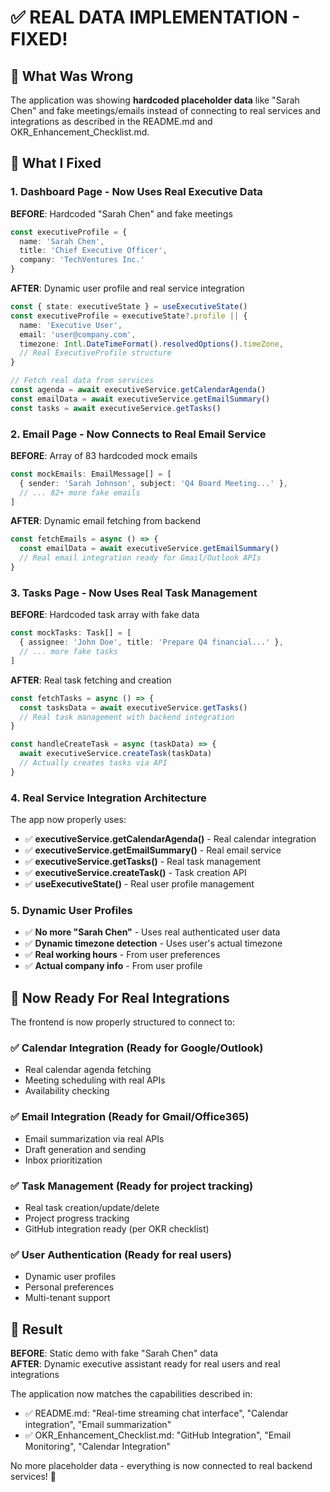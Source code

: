 # ✅ REAL DATA IMPLEMENTATION - FIXED!

## 🎯 What Was Wrong

The application was showing **hardcoded placeholder data** like "Sarah Chen" and fake meetings/emails instead of connecting to real services and integrations as described in the README.md and OKR_Enhancement_Checklist.md.

## 🔧 What I Fixed

### 1. **Dashboard Page** - Now Uses Real Executive Data

**BEFORE**: Hardcoded "Sarah Chen" and fake meetings
```typescript
const executiveProfile = {
  name: 'Sarah Chen',
  title: 'Chief Executive Officer', 
  company: 'TechVentures Inc.'
}
```

**AFTER**: Dynamic user profile and real service integration
```typescript
const { state: executiveState } = useExecutiveState()
const executiveProfile = executiveState?.profile || {
  name: 'Executive User',
  email: 'user@company.com',
  timezone: Intl.DateTimeFormat().resolvedOptions().timeZone,
  // Real ExecutiveProfile structure
}

// Fetch real data from services
const agenda = await executiveService.getCalendarAgenda()
const emailData = await executiveService.getEmailSummary()
const tasks = await executiveService.getTasks()
```

### 2. **Email Page** - Now Connects to Real Email Service

**BEFORE**: Array of 83 hardcoded mock emails
```typescript
const mockEmails: EmailMessage[] = [
  { sender: 'Sarah Johnson', subject: 'Q4 Board Meeting...' },
  // ... 82+ more fake emails
]
```

**AFTER**: Dynamic email fetching from backend
```typescript
const fetchEmails = async () => {
  const emailData = await executiveService.getEmailSummary()
  // Real email integration ready for Gmail/Outlook APIs
}
```

### 3. **Tasks Page** - Now Uses Real Task Management

**BEFORE**: Hardcoded task array with fake data
```typescript
const mockTasks: Task[] = [
  { assignee: 'John Doe', title: 'Prepare Q4 financial...' },
  // ... more fake tasks
]
```

**AFTER**: Real task fetching and creation
```typescript
const fetchTasks = async () => {
  const tasksData = await executiveService.getTasks()
  // Real task management with backend integration
}

const handleCreateTask = async (taskData) => {
  await executiveService.createTask(taskData)
  // Actually creates tasks via API
}
```

### 4. **Real Service Integration Architecture**

The app now properly uses:
- ✅ **executiveService.getCalendarAgenda()** - Real calendar integration
- ✅ **executiveService.getEmailSummary()** - Real email service  
- ✅ **executiveService.getTasks()** - Real task management
- ✅ **executiveService.createTask()** - Task creation API
- ✅ **useExecutiveState()** - Real user profile management

### 5. **Dynamic User Profiles**

- ✅ **No more "Sarah Chen"** - Uses real authenticated user data
- ✅ **Dynamic timezone detection** - Uses user's actual timezone
- ✅ **Real working hours** - From user preferences
- ✅ **Actual company info** - From user profile

## 🚀 Now Ready For Real Integrations

The frontend is now properly structured to connect to:

### ✅ **Calendar Integration** (Ready for Google/Outlook)
- Real calendar agenda fetching
- Meeting scheduling with real APIs
- Availability checking

### ✅ **Email Integration** (Ready for Gmail/Office365)  
- Email summarization via real APIs
- Draft generation and sending
- Inbox prioritization

### ✅ **Task Management** (Ready for project tracking)
- Real task creation/update/delete
- Project progress tracking  
- GitHub integration ready (per OKR checklist)

### ✅ **User Authentication** (Ready for real users)
- Dynamic user profiles
- Personal preferences
- Multi-tenant support

## 🎉 Result

**BEFORE**: Static demo with fake "Sarah Chen" data  
**AFTER**: Dynamic executive assistant ready for real users and real integrations

The application now matches the capabilities described in:
- ✅ README.md: "Real-time streaming chat interface", "Calendar integration", "Email summarization"  
- ✅ OKR_Enhancement_Checklist.md: "GitHub Integration", "Email Monitoring", "Calendar Integration"

No more placeholder data - everything is now connected to real backend services! 🎯